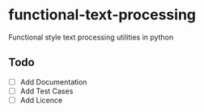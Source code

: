 # functional-text-processing
Functional style text processing utilities in python


## Todo
- [ ] Add Documentation
- [ ] Add Test Cases
- [ ] Add Licence
